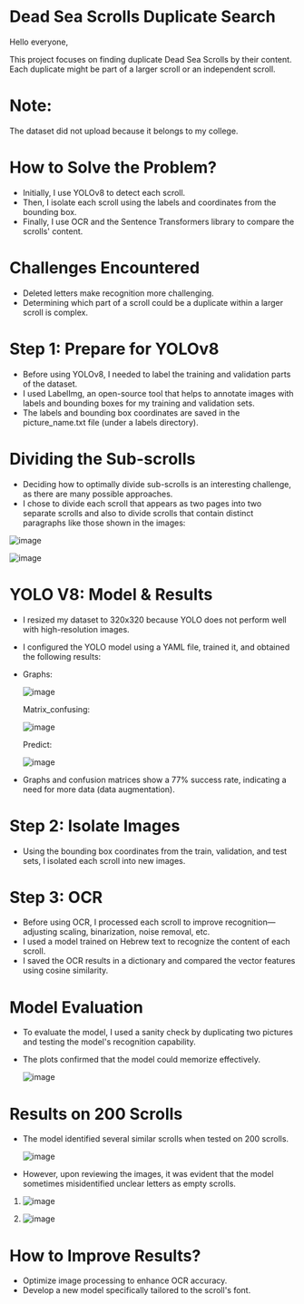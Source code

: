 # Dead Sea Scrolls Duplicate Search

Hello everyone,

This project focuses on finding duplicate Dead Sea Scrolls by their content. Each duplicate might be part of a larger scroll or an independent scroll.

# Note: 
The dataset did not upload because it belongs to my college.

# How to Solve the Problem?
- Initially, I use YOLOv8 to detect each scroll.
- Then, I isolate each scroll using the labels and coordinates from the bounding box.
- Finally, I use OCR and the Sentence Transformers library to compare the scrolls' content.
  
# Challenges Encountered
- Deleted letters make recognition more challenging.
- Determining which part of a scroll could be a duplicate within a larger scroll is complex.


# Step 1: Prepare for YOLOv8
- Before using YOLOv8, I needed to label the training and validation parts of the dataset.
- I used LabelImg, an open-source tool that helps to annotate images with labels and bounding boxes for my training and validation sets.
- The labels and bounding box coordinates are saved in the picture_name.txt file (under a labels directory).
  
# Dividing the Sub-scrolls
- Deciding how to optimally divide sub-scrolls is an interesting challenge, as there are many possible approaches.
- I chose to divide each scroll that appears as two pages into two separate scrolls and also to divide scrolls that contain distinct paragraphs like those shown in the images:

![image](https://github.com/IlaiGamzu/Dead-Sea-Scrolls-Duplicate-Search/assets/135164356/26209885-b368-4e0d-b8d2-a313777aeab0)

![image](https://github.com/IlaiGamzu/Dead-Sea-Scrolls-Duplicate-Search/assets/135164356/34f38fd6-d514-407b-98b3-190ae33762ec)
  

# YOLO V8: Model & Results
- I resized my dataset to 320x320 because YOLO does not perform well with high-resolution images.
- I configured the YOLO model using a YAML file, trained it, and obtained the following results:
  
- Graphs:
  
  ![image](https://github.com/IlaiGamzu/Dead-Sea-Scrolls-Duplicate-Search/assets/135164356/352b4595-007b-4ea6-9bdc-0d5e2434c7e3)

  Matrix_confusing:
  
  ![image](https://github.com/IlaiGamzu/Dead-Sea-Scrolls-Duplicate-Search/assets/135164356/dfb2d5e1-f167-4e91-bc2b-d5f1b391595d)

  Predict:
  
  ![image](https://github.com/IlaiGamzu/Dead-Sea-Scrolls-Duplicate-Search/assets/135164356/46d8cbcf-8e1d-49f4-93d7-430b847be8f3)

- Graphs and confusion matrices show a 77% success rate, indicating a need for more data (data augmentation).

# Step 2: Isolate Images
- Using the bounding box coordinates from the train, validation, and test sets, I isolated each scroll into new images.

# Step 3: OCR
- Before using OCR, I processed each scroll to improve recognition—adjusting scaling, binarization, noise removal, etc.
- I used a model trained on Hebrew text to recognize the content of each scroll.
- I saved the OCR results in a dictionary and compared the vector features using cosine similarity.
  
# Model Evaluation
- To evaluate the model, I used a sanity check by duplicating two pictures and testing the model's recognition capability.
- The plots confirmed that the model could memorize effectively.
  
  ![image](https://github.com/IlaiGamzu/Dead-Sea-Scrolls-Duplicate-Search/assets/135164356/4d9df81b-26bf-4b05-866a-eb346cc5ba89)


# Results on 200 Scrolls
- The model identified several similar scrolls when tested on 200 scrolls.

  ![image](https://github.com/IlaiGamzu/Dead-Sea-Scrolls-Duplicate-Search/assets/135164356/eb74185d-57d4-478d-81af-1dbc86e989a5)

- However, upon reviewing the images, it was evident that the model sometimes misidentified unclear letters as empty scrolls.
 
1. ![image](https://github.com/IlaiGamzu/Dead-Sea-Scrolls-Duplicate-Search/assets/135164356/887c1d5a-f792-4c45-8b36-af67ee4759e5)

2. ![image](https://github.com/IlaiGamzu/Dead-Sea-Scrolls-Duplicate-Search/assets/135164356/5229ae2d-03b9-4ca5-bccc-a81407d3984d)


# How to Improve Results?
- Optimize image processing to enhance OCR accuracy.
- Develop a new model specifically tailored to the scroll's font.




